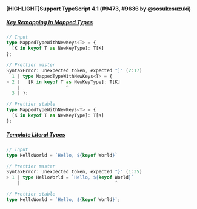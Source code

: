 #### [HIGHLIGHT]Support TypeScript 4.1 (#9473, #9636 by @sosukesuzuki)

##### [Key Remapping In Mapped Types](https://devblogs.microsoft.com/typescript/announcing-typescript-4-1-rc/#key-remapping-in-mapped-types)

```ts
// Input
type MappedTypeWithNewKeys<T> = {
  [K in keyof T as NewKeyType]: T[K]
};

// Prettier master
SyntaxError: Unexpected token, expected "]" (2:17)
  1 | type MappedTypeWithNewKeys<T> = {
> 2 |   [K in keyof T as NewKeyType]: T[K]
    |                 ^
  3 | };

// Prettier stable
type MappedTypeWithNewKeys<T> = {
  [K in keyof T as NewKeyType]: T[K]
};
```

##### [Template Literal Types](https://devblogs.microsoft.com/typescript/announcing-typescript-4-1-rc/#template-literal-types)

```ts
// Input
type HelloWorld = `Hello, ${keyof World}`

// Prettier master
SyntaxError: Unexpected token, expected "}" (1:35)
> 1 | type HelloWorld = `Hello, ${keyof World}`
    |                                   ^

// Prettier stable
type HelloWorld = `Hello, ${keyof World}`;

```
